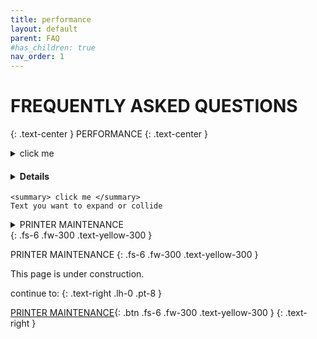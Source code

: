 ```yaml
---
title: performance
layout: default
parent: FAQ
#has_children: true
nav_order: 1
---
```

# FREQUENTLY ASKED QUESTIONS
{: .text-center }
PERFORMANCE
{: .text-center }

<details>
    <summary> click me </summary>
    Text you want to expand or collide
</details>

#### <details>
    <summary> click me </summary>
    Text you want to expand or collide
</details>

<details>
    <summary> PRINTER MAINTENANCE </summary>
    
    Text you want to expand or collide
</details>
{: .fs-6 .fw-300 .text-yellow-300 }

PRINTER MAINTENANCE {: .fs-6 .fw-300 .text-yellow-300 }

This page is under construction.

continue to:
{: .text-right .lh-0 .pt-8 }

[PRINTER MAINTENANCE]{: .btn .fs-6 .fw-300 .text-yellow-300 }
{: .text-right }

[PRINTER MAINTENANCE]: https://rh3d.xyz/maintenance.html
